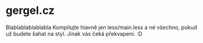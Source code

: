 # gergel.cz
Blablablablablabla
Kompilujte hlavně jen less/main.less a né všechno, pokud už budete šahat na styl. Jinak vás čeká překvapení. :D
